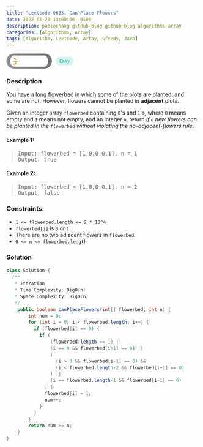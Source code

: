 ```yaml
---
title: "Leetcode 0605. Can Place Flowers"
date: 2022-05-20 14:00:00 -0500
description: paolochang github-blog github blog algorithms array
categories: [Algorithms, Array]
tags: [Algorithm, Leetcode, Array, Greedy, Java]
---
```


<style type='text/css'>
blockquote {
  margin-left: 14px;
}
img {
  left: 0 !important;
  transform: none !important;
  -webkit-transform: none !important;
}
[class*="summary"] {
  display: none;
}
[class*="header"] {
  display: flex;
  flex-direction: row;
  align-items: center;
  gap: 10px;
}
[class*="leet_logo"] {
  height: 29px;
  padding: 5px 10px;
  border-radius: 21px;
  background-color: #f7f7f7;
  background: linear-gradient(90deg, rgba(80,80,80,0.65) 0%, rgba(36,36,36,0.65) 100%);
}
[class*="easy"] {
  color: #00B8A3;
  font-size: 12px;
  padding: 4px 10px;
  border-radius: 21px;
  background-color: rgba(0, 184, 163, 0.15);
}
[class*="medium"] {
  color: #FFC01E;
  font-size: 12px;
  padding: 4px 10px;
  border-radius: 21px;
  background-color: #FFC01E26;
}
</style>

<div class=summary>
  You have a long flowerbed in which some of the plots are planted, and some are not. However, flowers cannot be planted in adjacent plots.
  
  Given an integer array flowerbed containing 0's and 1's, where 0 means empty and 1 means not empty, and an integer n, return if n new flowers can be planted in the flowerbed without violating the no-adjacent-flowers rule.
</div>

<div id=header class=header>
  <img class=leet_logo src="/assets/img/leetcode_logo.png" alt="Leetcode" />
  <span class=easy>Easy</span>
</div>

### Description

You have a long flowerbed in which some of the plots are planted, and some are not. However, flowers cannot be planted in **adjacent** plots.

Given an integer array `flowerbed` containing `0`'s and `1`'s, where `0` means empty and `1` means not empty, and an integer `n`, return _if `n` new flowers can be planted in the `flowerbed` without violating the no-adjacent-flowers rule_.

#### Example 1:

> <pre>
> Input: flowerbed = [1,0,0,0,1], n = 1
> Output: true
> </pre>

#### Example 2:

> <pre>
> Input: flowerbed = [1,0,0,0,1], n = 2
> Output: false
> </pre>

### Constraints:

- `1 <= flowerbed.length <= 2 * 10^4`
- `flowerbed[i]` is `0` or `1`.
- There are no two adjacent flowers in `flowerbed`.
- `0 <= n <= flowerbed.length`

### Solution

```java
class Solution {
  /**
   * Iteration
   * Time Complexity: BigO(n)
   * Space Complexity: BigO(n)
   */
    public boolean canPlaceFlowers(int[] flowerbed, int n) {
        int num = 0;
        for (int i = 0; i < flowerbed.length; i++) {
          if (flowerbed[i] == 0) {
            if (
                (flowerbed.length == 1) ||
                (i == 0 && flowerbed[i+1] == 0) ||
                (
                  (i > 0 && flowerbed[i-1] == 0) &&
                  (i < flowerbed.length-2 && flowerbed[i+1] == 0)
                ) ||
                (i == flowerbed.length-1 && flowerbed[i-1] == 0)
              ) {
              flowerbed[i] = 1;
              num++;
            }
          }
        }
        return num >= n;
    }
}
```

<script>
  const anchor = document.getElementById("header").querySelector("a");
  anchor.classList.remove("popup");
  anchor.style.cursor = "pointer";
  anchor.setAttribute("target", "_black");
  anchor.setAttribute("href", "https://leetcode.com/problems/can-place-flowers/");
</script>
